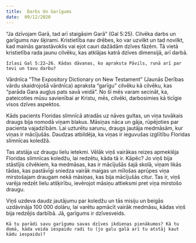 ```yaml
---
title:  Darbs Un Garīgums
date:  09/12/2020
---
```


“Ja dzīvojam Garā, tad arī staigāsim Garā” (Gal 5:25). Cilvēka darbs un garīgums nav šķirami. Kristietība nav drēbes, ko var uzvilkt un tad novilkt, kad mainās garastāvoklis vai ejot cauri dažādām dzīves fāzēm. Tā vietā kristietība rada jaunu cilvēku, kas atklājas katrā dzīves dimensijā, arī darbā.

`Izlasi Gal 5:22–26. Kādas dāvanas, ko apraksta Pāvils, runā arī par tevi un tavu darbu?`

Vārdnīca “The Expository Dictionary on New Testament” (Jaunās Derības vārdu skaidrojošā vārdnīca) apraksta “garīgu” cilvēku kā cilvēku, kas “parāda Gara augļus pats savā veidā”. No šī mēs varam secināt, ka, pateicoties mūsu savienībai ar Kristu, mēs, cilvēki, darbosimies kā ticīgie visos dzīves aspektos.

Kāds pacients Floridas slimnīcā atradās uz nāves gultas, un viņa tuvākais draugs bija nomodā viņam blakus. Māsiņas nāca un gāja, rūpējoties par pacienta vajadzībām. Lai uzturētu sarunu, draugs jautāja medmāsām, kur viņas ir mācījušās. Daudzas atbildēja, ka viņas ir ieguvušas izglītību Floridas slimnīcas koledžā.

Tas atstāja uz draugu lielu ietekmi. Vēlāk viņš vairākas reizes apmeklēja Floridas slimnīcas koledžu, lai redzētu, kāda tā ir. Kāpēc? Jo viņš bija stāstījis cilvēkiem, ka medmāsas, kas ir mācījušās šajā skolā, viņam likās tādas, kas pastāvīgi sniedza vairāk maigas un mīlošas aprūpes viņa mirstošajam draugam nekā māsiņas, kas bija mācījušās citur. Tas ir, viņš varēja redzēt lielu atšķirību, ievērojot māsiņu attieksmi pret viņa mirstošo draugu.

Viņš uzdeva daudz jautājumu par koledžu un tās misiju un beigās uzdāvināja 100 000 dolāru, lai varētu apmācīt vairāk medmāsu, kādas viņš bija redzējis darbībā. Jā, garīgums ir dzīvesveids.

`Kā tu parādi savu garīgumu savas dzīves ikdienas pienākumos? Kā tu domā, kāda veida iespaidu radi tu (jo galu galā arī tu atstāj kaut kādu iespaidu)?`